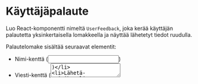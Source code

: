 # Käyttäjäpalaute
Luo React-komponentti nimeltä `UserFeedback`, joka kerää käyttäjän palautetta yksinkertaisella lomakkeella ja näyttää lähetetyt tiedot ruudulla.

Palaute­lomake sisältää seuraavat elementit:
- Nimi-kenttä (<input>)
- Viesti-kenttä (<textarea>)
- Lähetä-painike

Näytä lähetetty palaute:
Kun käyttäjä klikkaa Lähetä, näytä hänen nimensä ja viestinsä lomakkeen alla.

Tyhjennä kentät lähetyksen jälkeen.

**Vaatimukset:**
Tarkista, että molemmat kentät on täytetty ennen palautteen näyttämistä.

**Bonus (valinnainen):**
Lisää aikaleima, joka näyttää milloin palaute lähetettiin.

Säilytä palautteen näyttämislogiikka erillisessä komponentissa.

Vinkki:
Voit luoda tilan esim. const [isSubmitted, setIsSubmitted] = useState(false).
Käytä sitä hallitsemaan, mitä ja milloin näytetään.









Kysy ChatGPT:ltä

